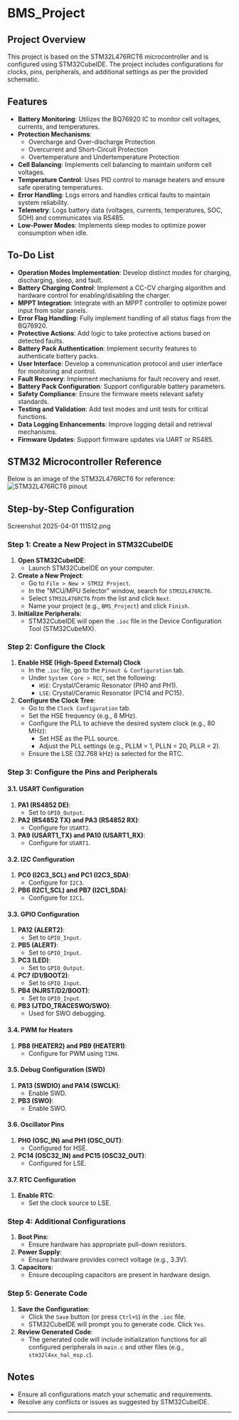 
# BMS_Project

## Project Overview
This project is based on the STM32L476RCT6 microcontroller and is configured using STM32CubeIDE. The project includes configurations for clocks, pins, peripherals, and additional settings as per the provided schematic.



## Features
- **Battery Monitoring**: Utilizes the BQ76920 IC to monitor cell voltages, currents, and temperatures.
- **Protection Mechanisms**:
  - Overcharge and Over-discharge Protection
  - Overcurrent and Short-Circuit Protection
  - Overtemperature and Undertemperature Protection
- **Cell Balancing**: Implements cell balancing to maintain uniform cell voltages.
- **Temperature Control**: Uses PID control to manage heaters and ensure safe operating temperatures.
- **Error Handling**: Logs errors and handles critical faults to maintain system reliability.
- **Telemetry**: Logs battery data (voltages, currents, temperatures, SOC, SOH) and communicates via RS485.
- **Low-Power Modes**: Implements sleep modes to optimize power consumption when idle.

## To-Do List
- **Operation Modes Implementation**: Develop distinct modes for charging, discharging, sleep, and fault.
- **Battery Charging Control**: Implement a CC-CV charging algorithm and hardware control for enabling/disabling the charger.
- **MPPT Integration**: Integrate with an MPPT controller to optimize power input from solar panels.
- **Error Flag Handling**: Fully implement handling of all status flags from the BQ76920.
- **Protective Actions**: Add logic to take protective actions based on detected faults.
- **Battery Pack Authentication**: Implement security features to authenticate battery packs.
- **User Interface**: Develop a communication protocol and user interface for monitoring and control.
- **Fault Recovery**: Implement mechanisms for fault recovery and reset.
- **Battery Pack Configuration**: Support configurable battery parameters.
- **Safety Compliance**: Ensure the firmware meets relevant safety standards.
- **Testing and Validation**: Add test modes and unit tests for critical functions.
- **Data Logging Enhancements**: Improve logging detail and retrieval mechanisms.
- **Firmware Updates**: Support firmware updates via UART or RS485.



STM32 Microcontroller Reference
-------------------------------

Below is an image of the STM32L476RCT6 for reference:
![STM32L476RCT6 pinout](STM32L476RCT6.png)

## Step-by-Step Configuration
Screenshot 2025-04-01 111512.png
### Step 1: Create a New Project in STM32CubeIDE
1. **Open STM32CubeIDE**:
   - Launch STM32CubeIDE on your computer.
2. **Create a New Project**:
   - Go to `File > New > STM32 Project`.
   - In the "MCU/MPU Selector" window, search for `STM32L476RCT6`.
   - Select `STM32L476RCT6` from the list and click `Next`.
   - Name your project (e.g., `BMS_Project`) and click `Finish`.
3. **Initialize Peripherals**:
   - STM32CubeIDE will open the `.ioc` file in the Device Configuration Tool (STM32CubeMX).

### Step 2: Configure the Clock
1. **Enable HSE (High-Speed External) Clock**
   - In the `.ioc` file, go to the `Pinout & Configuration` tab.
   - Under `System Core > RCC`, set the following:
     - `HSE`: Crystal/Ceramic Resonator (PH0 and PH1).
     - `LSE`: Crystal/Ceramic Resonator (PC14 and PC15).
2. **Configure the Clock Tree**:
   - Go to the `Clock Configuration` tab.
   - Set the HSE frequency (e.g., 8 MHz).
   - Configure the PLL to achieve the desired system clock (e.g., 80 MHz):
     - Set HSE as the PLL source.
     - Adjust the PLL settings (e.g., PLLM = 1, PLLN = 20, PLLR = 2).
   - Ensure the LSE (32.768 kHz) is selected for the RTC.

### Step 3: Configure the Pins and Peripherals
#### 3.1. USART Configuration
1. **PA1 (RS4852 DE)**:
   - Set to `GPIO_Output`.
2. **PA2 (RS4852 TX) and PA3 (RS4852 RX)**:
   - Configure for `USART2`.
3. **PA9 (USART1_TX) and PA10 (USART1_RX)**:
   - Configure for `USART1`.

#### 3.2. I2C Configuration
1. **PC0 (I2C3_SCL) and PC1 (I2C3_SDA)**:
   - Configure for `I2C3`.
2. **PB6 (I2C1_SCL) and PB7 (I2C1_SDA)**:
   - Configure for `I2C1`.

#### 3.3. GPIO Configuration
1. **PA12 (ALERT2)**:
   - Set to `GPIO_Input`.
2. **PB5 (ALERT)**:
   - Set to `GPIO_Input`.
3. **PC3 (LED)**:
   - Set to `GPIO_Output`.
4. **PC7 (D1/BOOT2)**:
   - Set to `GPIO_Input`.
5. **PB4 (NJRST/D2/BOOT)**:
   - Set to `GPIO_Input`.
6. **PB3 (JTDO_TRACESWO/SWO)**:
   - Used for SWO debugging.

#### 3.4. PWM for Heaters
1. **PB8 (HEATER2) and PB9 (HEATER1)**:
   - Configure for PWM using `TIM4`.

#### 3.5. Debug Configuration (SWD)
1. **PA13 (SWDIO) and PA14 (SWCLK)**:
   - Enable SWD.
2. **PB3 (SWO)**:
   - Enable SWO.

#### 3.6. Oscillator Pins
1. **PH0 (OSC_IN) and PH1 (OSC_OUT)**:
   - Configured for HSE.
2. **PC14 (OSC32_IN) and PC15 (OSC32_OUT)**:
   - Configured for LSE.

#### 3.7. RTC Configuration
1. **Enable RTC**:
   - Set the clock source to LSE.

### Step 4: Additional Configurations
1. **Boot Pins**:
   - Ensure hardware has appropriate pull-down resistors.
2. **Power Supply**:
   - Ensure hardware provides correct voltage (e.g., 3.3V).
3. **Capacitors**:
   - Ensure decoupling capacitors are present in hardware design.

### Step 5: Generate Code
1. **Save the Configuration**:
   - Click the `Save` button (or press `Ctrl+S`) in the `.ioc` file.
   - STM32CubeIDE will prompt you to generate code. Click `Yes`.
2. **Review Generated Code**:
   - The generated code will include initialization functions for all configured peripherals in `main.c` and other files (e.g., `stm32l4xx_hal_msp.c`).

## Notes
- Ensure all configurations match your schematic and requirements.
- Resolve any conflicts or issues as suggested by STM32CubeIDE.

---
